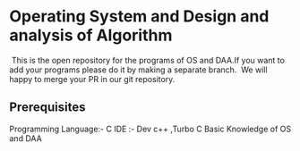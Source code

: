 # Operating System and Design and analysis of Algorithm
 This is the open repository for the programs of OS and DAA.If you want to add your programs please do it by making a separate branch.
 We will happy to merge your PR in our git repository.

## Prerequisites
Programming Language:- C
IDE :- Dev c++ ,Turbo C
Basic Knowledge of OS and DAA 


 
 
